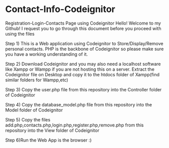 # Contact-Info-Codeignitor
Registration-Login-Contacts Page using Codeignitor
Hello!
Welcome to my Github!
I request you to go through this document before you proceed with using the files

Step 1) This is a Web application using Codeignitor to Store/Display/Remove personal contacts.
        PHP is the backbone of Codeignitor so please make sure you have a working understanding of it.
        
Step 2) Download Codeignitor and you may also need a localhost software like Xampp or Wampp if you are not hosting
        this on a server.
        Extract the Codeignitor file on Desktop and copy it to the htdocs folder of Xampp(find similar folders for Wampp,etc)
        
Step 3) Copy the user.php file from this repository into the Controller folder of Codeignitor

Step 4) Copy the database_model.php file from this repository into the Model folder of Codeignitor

Step 5) Copy the files add.php,contacts.php,login.php,register.php,remove.php  from this repository into the View folder of Codeignitor

Step 6)Run the Web App is the browser :)
